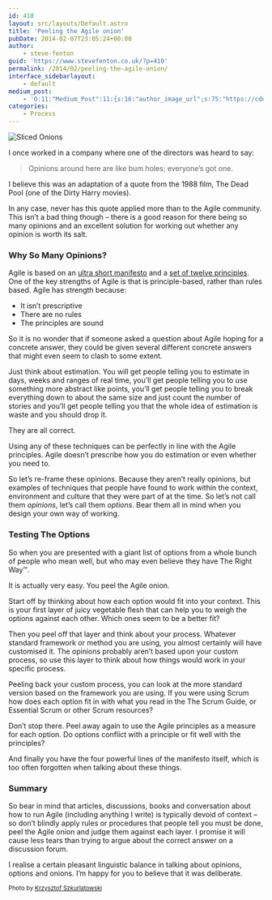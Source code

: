```yaml
---
id: 410
layout: src/layouts/Default.astro
title: 'Peeling the Agile onion'
pubDate: 2014-02-07T23:05:24+00:00
author:
    - steve-fenton
guid: 'https://www.stevefenton.co.uk/?p=410'
permalink: /2014/02/peeling-the-agile-onion/
interface_sidebarlayout:
    - default
medium_post:
    - 'O:11:"Medium_Post":11:{s:16:"author_image_url";s:75:"https://cdn-images-1.medium.com/fit/c/400/400/1*eXkhfEuF41g5W_xnc_ydLA.jpeg";s:10:"author_url";s:38:"https://medium.com/@steve.fenton.co.uk";s:11:"byline_name";N;s:12:"byline_email";N;s:10:"cross_link";s:3:"yes";s:2:"id";s:12:"d758cf78ab34";s:21:"follower_notification";s:3:"yes";s:7:"license";s:19:"all-rights-reserved";s:14:"publication_id";s:2:"-1";s:6:"status";s:5:"draft";s:3:"url";s:51:"https://medium.com/@steve.fenton.co.uk/d758cf78ab34";}'
categories:
    - Process
---
```


![Sliced Onions](https://www.stevefenton.co.uk/wp-content/uploads/2015/07/onions.jpg)

I once worked in a company where one of the directors was heard to say:

> Opinions around here are like bum holes; everyone’s got one.

I believe this was an adaptation of a quote from the 1988 film, The Dead Pool (one of the Dirty Harry movies).

In any case, never has this quote applied more than to the Agile community. This isn’t a bad thing though – there is a good reason for there being so many opinions and an excellent solution for working out whether any opinion is worth its salt.

### Why So Many Opinions?

Agile is based on an [ultra short manifesto](http://agilemanifesto.org/) and a [set of twelve principles](http://agilemanifesto.org/principles.html). One of the key strengths of Agile is that is principle-based, rather than rules based. Agile has strength because:

- It isn’t prescriptive
- There are no rules
- The principles are sound

So it is no wonder that if someone asked a question about Agile hoping for a concrete answer, they could be given several different concrete answers that might even seem to clash to some extent.

Just think about estimation. You will get people telling you to estimate in days, weeks and ranges of real time, you’ll get people telling you to use something more abstract like points, you’ll get people telling you to break everything down to about the same size and just count the number of stories and you’ll get people telling you that the whole idea of estimation is waste and you should drop it.

They are all correct.

Using any of these techniques can be perfectly in line with the Agile principles. Agile doesn’t prescribe how you do estimation or even whether you need to.

So let’s re-frame these opinions. Because they aren’t really opinions, but examples of techniques that people have found to work within the context, environment and culture that they were part of at the time. So let’s not call them *opinions*, let’s call them *options*. Bear them all in mind when you design your own way of working.

### Testing The Options

So when you are presented with a giant list of options from a whole bunch of people who mean well, but who may even believe they have The Right Way™.

It is actually very easy. You peel the Agile onion.

Start off by thinking about how each option would fit into your context. This is your first layer of juicy vegetable flesh that can help you to weigh the options against each other. Which ones seem to be a better fit?

Then you peel off that layer and think about your process. Whatever standard framework or method you are using, you almost certainly will have customised it. The opinions probably aren’t based upon your custom process, so use this layer to think about how things would work in your specific process.

Peeling back your custom process, you can look at the more standard version based on the framework you are using. If you were using Scrum how does each option fit in with what you read in the The Scrum Guide, or Essential Scrum or other Scrum resources?

Don’t stop there. Peel away again to use the Agile principles as a measure for each option. Do options conflict with a principle or fit well with the principles?

And finally you have the four powerful lines of the manifesto itself, which is too often forgotten when talking about these things.

### Summary

So bear in mind that articles, discussions, books and conversation about how to run Agile (including anything I write) is typically devoid of context – so don’t blindly apply rules or procedures that people tell you must be done, peel the Agile onion and judge them against each layer. I promise it will cause less tears than trying to argue about the correct answer on a discussion forum.

I realise a certain pleasant linguistic balance in talking about opinions, options and onions. I’m happy for you to believe that it was deliberate.

<small>Photo by [Krzysztof Szkurlatowski](https://www.12frames.eu/)</small>